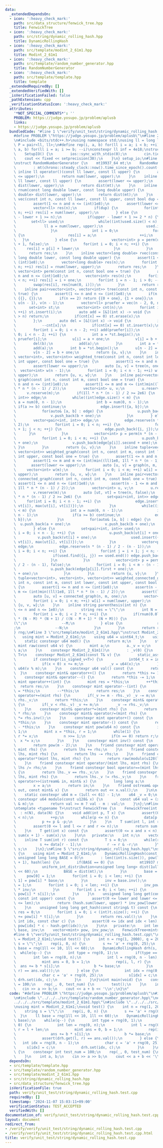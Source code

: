 ```yaml
---
data:
  _extendedDependsOn:
  - icon: ':heavy_check_mark:'
    path: src/data_structure/fenwick_tree.hpp
    title: FenwickTree
  - icon: ':heavy_check_mark:'
    path: src/string/dynamic_rolling_hash.hpp
    title: DynamicRollingHash
  - icon: ':heavy_check_mark:'
    path: src/template/modint_2_61m1.hpp
    title: Modint_2_61m1
  - icon: ':heavy_check_mark:'
    path: src/template/random_number_generator.hpp
    title: RandomNumberGenerator
  - icon: ':heavy_check_mark:'
    path: src/template/template.hpp
    title: template
  _extendedRequiredBy: []
  _extendedVerifiedWith: []
  _isVerificationFailed: false
  _pathExtension: cpp
  _verificationStatusIcon: ':heavy_check_mark:'
  attributes:
    '*NOT_SPECIAL_COMMENTS*': ''
    PROBLEM: https://judge.yosupo.jp/problem/aplusb
    links:
    - https://judge.yosupo.jp/problem/aplusb
  bundledCode: "#line 1 \"verify/unit_test/string/dynamic_rolling_hash.test.cpp\"\n\
    #define PROBLEM \"https://judge.yosupo.jp/problem/aplusb\"\n#line 2 \"src/template/template.hpp\"\
    \n#include <bits/stdc++.h>\nusing namespace std;\nusing ll = long long;\nusing\
    \ P = pair<ll, ll>;\n#define rep(i, a, b) for(ll i = a; i < b; ++i)\n#define rrep(i,\
    \ a, b) for(ll i = a; i >= b; --i)\nconstexpr ll inf = 4e18;\nstruct SetupIO {\n\
    \    SetupIO() {\n        ios::sync_with_stdio(0);\n        cin.tie(0);\n    \
    \    cout << fixed << setprecision(30);\n    }\n} setup_io;\n#line 3 \"src/template/random_number_generator.hpp\"\
    \nstruct RandomNumberGenerator {\n    mt19937_64 mt;\n    RandomNumberGenerator()\n\
    \        : mt(chrono::steady_clock::now().time_since_epoch().count()) {}\n   \
    \ inline ll operator()(const ll lower, const ll upper) {\n        assert(lower\
    \ <= upper);\n        return num(lower, upper);\n    }\n    inline ll num(const\
    \ ll lower, const ll upper) {\n        assert(lower <= upper);\n        uniform_int_distribution<ll>\
    \ dist(lower, upper);\n        return dist(mt);\n    }\n    inline long double\
    \ rnum(const long double lower, const long double upper) {\n        uniform_real_distribution<long\
    \ double> dist(lower, upper);\n        return dist(mt);\n    }\n    inline vector<ll>\
    \ vec(const int n, const ll lower, const ll upper, const bool dup = true) {\n\
    \        assert(1 <= n and n <= (int)1e8);\n        assert(lower <= upper);\n\
    \        vector<ll> res(n);\n        if(dup) {\n            for(int i = 0; i <\
    \ n; ++i) res[i] = num(lower, upper);\n        } else {\n            assert(upper\
    \ - lower + 1 >= n);\n            if(upper - lower + 1 >= 2 * n) {\n         \
    \       set<ll> used;\n                while((int)used.size() < n) {\n       \
    \             ll a = num(lower, upper);\n                    used.insert(a);\n\
    \                }\n                int i = 0;\n                for(ll a : used)\
    \ {\n                    res[i] = a;\n                    ++i;\n             \
    \   }\n            } else {\n                vector<int> p = perm(upper - lower\
    \ + 1, false);\n                for(int i = 0; i < n; ++i) {\n               \
    \     res[i] = p[i] + lower;\n                }\n            }\n        }\n  \
    \      return res;\n    }\n    inline vector<long double> rvec(const int n, const\
    \ long double lower, const long double upper) {\n        assert(1 <= n and n <=\
    \ (int)1e8);\n        vector<long double> res(n);\n        for(int i = 0; i <\
    \ n; ++i) res[i] = rnum(lower, upper);\n        return res;\n    }\n    inline\
    \ vector<int> perm(const int n, const bool one = true) {\n        assert(1 <=\
    \ n and n <= (int)1e8);\n        vector<int> res(n);\n        for(int i = 0; i\
    \ < n; ++i) res[i] = i + one;\n        for(int i = n - 1; i > 0; --i) {\n    \
    \        swap(res[i], res[num(0, i)]);\n        }\n        return res;\n    }\n\
    \    inline pair<vector<int>, vector<int>> tree(const int n, const bool one =\
    \ true) {\n        assert(1 <= n and n <= (int)1e8);\n        if(n == 1) return\
    \ {{}, {}};\n        if(n == 2) return {{0 + one}, {1 + one}};\n        vector<int>\
    \ u(n - 1), v(n - 1);\n        vector<ll> pruefer = vec(n - 2, 0, n - 1);\n  \
    \      set<int> st;\n        vector<int> cnt(n);\n        for(int i = 0; i < n;\
    \ ++i) st.insert(i);\n        auto add = [&](int x) -> void {\n            if(x\
    \ > n) return;\n            if(cnt[x] == 0) st.erase(x);\n            ++cnt[x];\n\
    \        };\n        auto del = [&](int x) -> void {\n            if(x > n) return;\n\
    \            --cnt[x];\n            if(cnt[x] == 0) st.insert(x);\n        };\n\
    \        for(int i = 0; i < n - 2; ++i) add(pruefer[i]);\n        for(int i =\
    \ 0; i < n - 2; ++i) {\n            int a = *st.begin();\n            int b =\
    \ pruefer[i];\n            u[i] = a + one;\n            v[i] = b + one;\n    \
    \        del(b);\n            add(a);\n        }\n        int a = *st.begin();\n\
    \        add(a);\n        int b = *st.begin();\n        u[n - 2] = a + one;\n\
    \        v[n - 2] = b + one;\n        return {u, v};\n    }\n    inline tuple<vector<int>,\
    \ vector<int>, vector<int>> weighted_tree(const int n, const int lower, const\
    \ int upper, const bool one = true) {\n        assert(1 <= n and n <= (int)1e8);\n\
    \        assert(lower <= upper);\n        auto [u, v] = tree(n, one);\n      \
    \  vector<int> w(n - 1);\n        for(int i = 0; i < n - 1; ++i) w[i] = num(lower,\
    \ upper);\n        return {u, v, w};\n    }\n    inline pair<vector<int>, vector<int>>\
    \ graph(const int n, const int m, const bool one = true) {\n        assert(1 <=\
    \ n and n <= (int)1e8);\n        assert(1 <= m and m <= (int)min((ll)1e8, 1ll\
    \ * n * (n - 1) / 2));\n        vector<int> u, v;\n        u.reserve(m);\n   \
    \     v.reserve(m);\n        if(1ll * n * (n - 1) / 2 >= 2e6) {\n            set<pair<int,\
    \ int>> edge;\n            while((int)edge.size() < m) {\n                int\
    \ a = num(0, n - 1);\n                int b = num(0, n - 1);\n               \
    \ if(a >= b) continue;\n                edge.insert({a, b});\n            }\n\
    \            for(auto& [a, b] : edge) {\n                u.push_back(a + one);\n\
    \                v.push_back(b + one);\n            }\n        } else {\n    \
    \        vector<pair<int, int>> edge;\n            edge.reserve(n * (n - 1) /\
    \ 2);\n            for(int i = 0; i < n; ++i) {\n                for(int j = i\
    \ + 1; j < n; ++j) {\n                    edge.push_back({i, j});\n          \
    \      }\n            }\n            vector<int> p = perm(n * (n - 1) / 2, false);\n\
    \            for(int i = 0; i < m; ++i) {\n                u.push_back(edge[p[i]].first\
    \ + one);\n                v.push_back(edge[p[i]].second + one);\n           \
    \ }\n        }\n        return {u, v};\n    }\n    inline tuple<vector<int>, vector<int>,\
    \ vector<int>> weighted_graph(const int n, const int m, const int lower, const\
    \ int upper, const bool one = true) {\n        assert(1 <= n and n <= (int)1e8);\n\
    \        assert(1 <= m and m <= (int)min((ll)1e8, 1ll * n * (n - 1) / 2));\n \
    \       assert(lower <= upper);\n        auto [u, v] = graph(n, m, one);\n   \
    \     vector<int> w(m);\n        for(int i = 0; i < m; ++i) w[i] = num(lower,\
    \ upper);\n        return {u, v, w};\n    }\n    inline pair<vector<int>, vector<int>>\
    \ connected_graph(const int n, const int m, const bool one = true) {\n       \
    \ assert(1 <= n and n <= (int)1e8);\n        assert(n - 1 <= m and m <= (int)min((ll)1e8,\
    \ 1ll * n * (n - 1) / 2));\n        vector<int> u, v;\n        u.reserve(m);\n\
    \        v.reserve(m);\n        auto [ut, vt] = tree(n, false);\n        if(1ll\
    \ * n * (n - 1) / 2 >= 2e6) {\n            set<pair<int, int>> edge;\n       \
    \     for(int i = 0; i < n - 1; ++i) {\n                edge.insert({min(ut[i],\
    \ vt[i]), max(ut[i], vt[i])});\n            }\n            while((int)edge.size()\
    \ < m) {\n                int a = num(0, n - 1);\n                int b = num(0,\
    \ n - 1);\n                if(a >= b) continue;\n                edge.insert({a,\
    \ b});\n            }\n            for(auto& [a, b] : edge) {\n              \
    \  u.push_back(a + one);\n                v.push_back(b + one);\n            }\n\
    \        } else {\n            set<pair<int, int>> used;\n            for(int\
    \ i = 0; i < n - 1; ++i) {\n                u.push_back(ut[i] + one);\n      \
    \          v.push_back(vt[i] + one);\n                used.insert({min(ut[i],\
    \ vt[i]), max(ut[i], vt[i])});\n            }\n            vector<pair<int, int>>\
    \ edge;\n            edge.reserve(n * (n - 1) / 2 - (n - 1));\n            for(int\
    \ i = 0; i < n; ++i) {\n                for(int j = i + 1; j < n; ++j) {\n   \
    \                 if(used.find({i, j}) == used.end()) edge.push_back({i, j});\n\
    \                }\n            }\n            vector<int> p = perm(n * (n - 1)\
    \ / 2 - (n - 1), false);\n            for(int i = 0; i < m - (n - 1); ++i) {\n\
    \                u.push_back(edge[p[i]].first + one);\n                v.push_back(edge[p[i]].second\
    \ + one);\n            }\n        }\n        return {u, v};\n    }\n    inline\
    \ tuple<vector<int>, vector<int>, vector<int>> weighted_connected_graph(const\
    \ int n, const int m, const int lower, const int upper, const bool one = true)\
    \ {\n        assert(1 <= n and n <= (int)1e8);\n        assert(n - 1 <= m and\
    \ m <= (int)min((ll)1e8, 1ll * n * (n - 1) / 2));\n        assert(lower <= upper);\n\
    \        auto [u, v] = connected_graph(n, m, one);\n        vector<int> w(m);\n\
    \        for(int i = 0; i < m; ++i) w[i] = num(lower, upper);\n        return\
    \ {u, v, w};\n    }\n    inline string parenthesis(int n) {\n        assert(1\
    \ <= n and n <= 1e8);\n        string res = \"\";\n        int N = n, M = n;\n\
    \        for(int i = 0; i < 2 * n; ++i) {\n            if(rnum(0.0l, 1.0l) > 1.0l\
    \ * (N - M) * (N + 1) / ((N - M + 1) * (N + M))) {\n                res += \"\
    (\";\n                --M;\n            } else {\n                res += \")\"\
    ;\n                --N;\n            }\n        }\n        return res;\n    }\n\
    } rng;\n#line 3 \"src/template/modint_2_61m1.hpp\"\nstruct Modint_2_61m1 {\n \
    \   using mint = Modint_2_61m1;\n    using u64 = uint64_t;\n    using u128 = __uint128_t;\n\
    \    static constexpr u64 mod() {\n        return m;\n    }\n    static constexpr\
    \ mint raw(const u64 v) {\n        mint a;\n        a._v = v;\n        return\
    \ a;\n    }\n    constexpr Modint_2_61m1()\n        : _v(0) {}\n    template <class\
    \ T>\n    constexpr Modint_2_61m1(const T& v) {\n        static_assert(is_integral_v<T>);\n\
    \        if constexpr(is_signed_v<T>) {\n            int64_t x = int64_t(v % int64_t(m));\n\
    \            if(x < 0) x += m;\n            _v = u64(x);\n        } else _v =\
    \ u64(v % m);\n    }\n    constexpr u64 val() const {\n        return _v;\n  \
    \  }\n    constexpr mint& operator++() {\n        return *this += 1;\n    }\n\
    \    constexpr mint& operator--() {\n        return *this -= 1;\n    }\n    constexpr\
    \ mint operator++(int) {\n        mint res = *this;\n        ++*this;\n      \
    \  return res;\n    }\n    constexpr mint operator--(int) {\n        mint res\
    \ = *this;\n        --*this;\n        return res;\n    }\n    constexpr mint&\
    \ operator+=(mint rhs) {\n        if(_v >= m - rhs._v) _v -= m;\n        _v +=\
    \ rhs._v;\n        return *this;\n    }\n    constexpr mint& operator-=(mint rhs)\
    \ {\n        if(_v < rhs._v) _v += m;\n        _v -= rhs._v;\n        return *this;\n\
    \    }\n    constexpr mint& operator*=(mint rhs) {\n        return *this = *this\
    \ * rhs;\n    }\n    constexpr mint& operator/=(mint rhs) {\n        return *this\
    \ *= rhs.inv();\n    }\n    constexpr mint operator+() const {\n        return\
    \ *this;\n    }\n    constexpr mint operator-() const {\n        return mint{}\
    \ - *this;\n    }\n    constexpr mint pow(u64 n) const {\n        if(n == 0) return\
    \ 1;\n        mint x = *this, r = 1;\n        while(1) {\n            if(n & 1)\
    \ r *= x;\n            n >>= 1;\n            if(n == 0) return r;\n          \
    \  x *= x;\n        }\n    }\n    constexpr mint inv() const {\n        assert(_v);\n\
    \        return pow(m - 2);\n    }\n    friend constexpr mint operator+(mint lhs,\
    \ mint rhs) {\n        return lhs += rhs;\n    }\n    friend constexpr mint operator-(mint\
    \ lhs, mint rhs) {\n        return lhs -= rhs;\n    }\n    friend constexpr mint\
    \ operator*(mint lhs, mint rhs) {\n        return raw(modulo(u128(lhs._v) * rhs._v));\n\
    \    }\n    friend constexpr mint operator/(mint lhs, mint rhs) {\n        return\
    \ lhs /= rhs;\n    }\n    friend constexpr bool operator==(mint lhs, mint rhs)\
    \ {\n        return lhs._v == rhs._v;\n    }\n    friend constexpr bool operator!=(mint\
    \ lhs, mint rhs) {\n        return lhs._v != rhs._v;\n    }\n    friend istream&\
    \ operator>>(istream& in, mint& x) {\n        long long a;\n        in >> a;\n\
    \        x = a;\n        return in;\n    }\n    friend ostream& operator<<(ostream&\
    \ out, const mint& x) {\n        return out << x.val();\n    }\n\n   private:\n\
    \    static constexpr u64 m = (1ull << 61) - 1;\n    u64 _v = 0;\n    inline static\
    \ constexpr u64 modulo(const u128& x) {\n        const u64 val = (x >> 61) + (x\
    \ & m);\n        return val >= m ? val - m : val;\n    }\n};\n#line 3 \"src/data_structure/fenwick_tree.hpp\"\
    \ntemplate <typename T>\nstruct FenwickTree {\n    FenwickTree(int N)\n      \
    \  : n(N), data(N) {}\n    void add(int p, T x) {\n        assert(0 <= p and p\
    \ < n);\n        ++p;\n        while(p <= n) {\n            data[p - 1] += x;\n\
    \            p += p & -p;\n        }\n    }\n    T sum(int l, int r) const {\n\
    \        assert(0 <= l and l <= r and r <= n);\n        return sum(r) - sum(l);\n\
    \    }\n    T get(int x) const {\n        assert(0 <= x and x < n);\n        return\
    \ sum(x + 1) - sum(x);\n    }\n\n   private:\n    int n;\n    vector<T> data;\n\
    \    inline T sum(int r) const {\n        T s = 0;\n        while(r > 0) {\n \
    \           s += data[r - 1];\n            r -= r & -r;\n        }\n        return\
    \ s;\n    }\n};\n#line 5 \"src/string/dynamic_rolling_hash.hpp\"\nstruct DynamicRollingHash\
    \ {\n    using mint = Modint_2_61m1;\n    DynamicRollingHash(const string& s,\
    \ unsigned long long BASE = 0)\n        : len((int)s.size()), pow(len + 1), inv_pow(len\
    \ + 1), hash(len) {\n        if(BASE == 0) {\n            mt19937 mt(chrono::steady_clock::now().time_since_epoch().count());\n\
    \            uniform_int_distribution<unsigned long long> dist(1ull << 10, 1ull\
    \ << 60);\n            BASE = dist(mt);\n        }\n        base = BASE;\n   \
    \     pow[0] = 1;\n        for(int i = 0; i < len; ++i) {\n            pow[i +\
    \ 1] = pow[i] * base;\n        }\n        inv = base.inv();\n        inv_pow[0]\
    \ = 1;\n        for(int i = 0; i < len; ++i) {\n            inv_pow[i + 1] = inv_pow[i]\
    \ * inv;\n        }\n        for(int i = 0; i < len; ++i) {\n            hash.add(i,\
    \ pow[i] * s[i]);\n        }\n    }\n    unsigned long long get(const int lower,\
    \ const int upper) const {\n        assert(0 <= lower and lower <= upper and upper\
    \ <= len);\n        return (hash.sum(lower, upper) * inv_pow[lower]).val();\n\
    \    }\n    unsigned long long get_hash(const string& t) const {\n        mint\
    \ res = 0;\n        for(int i = 0; i < (int)t.size(); ++i) {\n            res\
    \ += pow[i] * t[i];\n        }\n        return res.val();\n    }\n    void set(const\
    \ int idx, const char c) {\n        assert(0 <= idx and idx < len);\n        hash.add(idx,\
    \ pow[idx] * c - hash.get(idx));\n    }\n\n   private:\n    int len;\n    mint\
    \ base, inv;\n    vector<mint> pow, inv_pow;\n    FenwickTree<mint> hash;\n};\n\
    #line 6 \"verify/unit_test/string/dynamic_rolling_hash.test.cpp\"\nusing mint\
    \ = Modint_2_61m1;\nvoid test() {\n    int n = rng(1, 2000), q = 2000;\n    string\
    \ s = \"\";\n    rep(i, 0, n) {\n        s += 'a' + rng(0, 25);\n    }\n    ll\
    \ base = rng(1ll << 10, 1ll << 60);\n    DynamicRollingHash drh(s, base);\n  \
    \  while(q--) {\n        int type = rng(0, 1);\n        if(type == 0) {\n    \
    \        int len = rng(0, n);\n            int l = rng(0, n - len), r = l + len;\n\
    \            mint ans = 0, b = 1;\n            rep(i, l, r) {\n              \
    \  ans += b * s[i];\n                b *= base;\n            }\n            assert(drh.get(l,\
    \ r) == ans.val());\n        } else {\n            int idx = rng(0, n - 1);\n\
    \            char c = 'a' + rng(0, 25);\n            s[idx] = c;\n           \
    \ drh.set(idx, c);\n        }\n    }\n}\nint main(void) {\n    constexpr int test_num\
    \ = 100;\n    rep(_, 0, test_num) {\n        test();\n    }\n    int a, b;\n \
    \   cin >> a >> b;\n    cout << a + b << '\\n';\n}\n"
  code: "#define PROBLEM \"https://judge.yosupo.jp/problem/aplusb\"\n#include \"../../../src/template/template.hpp\"\
    \n#include \"../../../src/template/random_number_generator.hpp\"\n#include \"\
    ../../../src/template/modint_2_61m1.hpp\"\n#include \"../../../src/string/dynamic_rolling_hash.hpp\"\
    \nusing mint = Modint_2_61m1;\nvoid test() {\n    int n = rng(1, 2000), q = 2000;\n\
    \    string s = \"\";\n    rep(i, 0, n) {\n        s += 'a' + rng(0, 25);\n  \
    \  }\n    ll base = rng(1ll << 10, 1ll << 60);\n    DynamicRollingHash drh(s,\
    \ base);\n    while(q--) {\n        int type = rng(0, 1);\n        if(type ==\
    \ 0) {\n            int len = rng(0, n);\n            int l = rng(0, n - len),\
    \ r = l + len;\n            mint ans = 0, b = 1;\n            rep(i, l, r) {\n\
    \                ans += b * s[i];\n                b *= base;\n            }\n\
    \            assert(drh.get(l, r) == ans.val());\n        } else {\n         \
    \   int idx = rng(0, n - 1);\n            char c = 'a' + rng(0, 25);\n       \
    \     s[idx] = c;\n            drh.set(idx, c);\n        }\n    }\n}\nint main(void)\
    \ {\n    constexpr int test_num = 100;\n    rep(_, 0, test_num) {\n        test();\n\
    \    }\n    int a, b;\n    cin >> a >> b;\n    cout << a + b << '\\n';\n}"
  dependsOn:
  - src/template/template.hpp
  - src/template/random_number_generator.hpp
  - src/template/modint_2_61m1.hpp
  - src/string/dynamic_rolling_hash.hpp
  - src/data_structure/fenwick_tree.hpp
  isVerificationFile: true
  path: verify/unit_test/string/dynamic_rolling_hash.test.cpp
  requiredBy: []
  timestamp: '2024-11-07 15:03:11+09:00'
  verificationStatus: TEST_ACCEPTED
  verifiedWith: []
documentation_of: verify/unit_test/string/dynamic_rolling_hash.test.cpp
layout: document
redirect_from:
- /verify/verify/unit_test/string/dynamic_rolling_hash.test.cpp
- /verify/verify/unit_test/string/dynamic_rolling_hash.test.cpp.html
title: verify/unit_test/string/dynamic_rolling_hash.test.cpp
---
```

